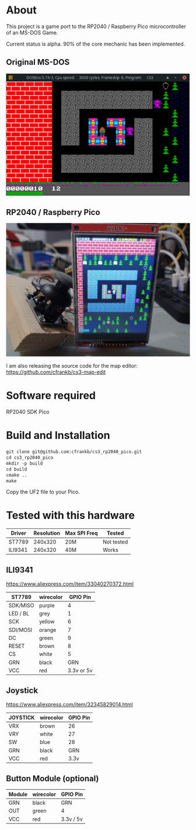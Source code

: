 # About

This project is a game port to the RP2040 / Raspberry Pico microcontroller of an MS-DOS Game.

Current status is alpha. 90% of the core mechanic has been implemented.

## Original MS-DOS

![Image](images/Screenshot_2022-10-19_21-01-20.png 'icon')

## RP2040 / Raspberry Pico

![Image](images/20230606_231307_crop50.jpg 'icon')

I am also releasing the source code for the map editor:
https://github.com/cfrankb/cs3-map-edit

# Software required

RP2040 SDK Pico

# Build and Installation

```Shell
git clone git@github.com:cfrankb/cs3_rp2040_pico.git
cd cs3_rp2040_pico
mkdir -p build
cd build
cmake ..
make
```
Copy the UF2 file to your Pico.

# Tested with this hardware

| Driver  | Resolution | Max SPI Freq | Tested |
| ------- | ---------- | ------------ | ----------- |
| ST7789  | 240x320    | 20M          | Not tested      |
| ILI9341 | 240x320    | 40M          | Works      |

## ILI9341

https://www.aliexpress.com/item/33040270372.html

| ST7789   | wirecolor | GPIO Pin   |
| -------- | --------- | ---------- |
| SDK/MISO | purple    | 4          |
| LED / BL | grey      | 1          |
| SCK      | yellow    | 6          |
| SDI/MOSI | orange    | 7          |
| DC       | green     | 9          |
| RESET    | brown     | 8          |
| CS       | white     | 5          |
| GRN      | black     | GRN        |
| VCC      | red       | 3.3v or 5v |

## Joystick

https://www.aliexpress.com/item/32345829014.html

| JOYSTICK | wirecolor | GPIO Pin |
| -------- | --------- | -------- |
| VRX      | brown     | 26       |
| VRY      | white     | 27       |
| SW       | blue      | 28       |
| GRN      | black     | GRN      |
| VCC      | red       | 3.3v     |

## Button Module (optional)

| Module | wirecolor | GPIO Pin  |
| ------ | --------- | --------- |
| GRN    | black     | GRN       |
| OUT    | green     | 4         |
| VCC    | red       | 3.3v / 5v |


